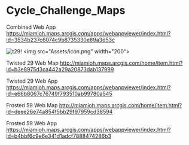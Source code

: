 # Cycle_Challenge_Maps

Combined Web App
https://miamioh.maps.arcgis.com/apps/webappviewer/index.html?id=3534b237c6074c9b8735330e89a3d53c

![t29!]([https://github.com/chens28/Covid_Sentiment/blob/main/Capture.PNG](https://github.com/chens28/Cycle_Challenge_Map/blob/main/Twisted_29.png))
<img src="Assets/icon.png" width="200">

Twisted 29 Web Map
http://miamioh.maps.arcgis.com/home/item.html?id=b3e8975d3ca442a29a20873dab137989

Twisted 29 Web App
https://miamioh.maps.arcgis.com/apps/webappviewer/index.html?id=e66b8067c76749f793510ab99780a545

Frosted 59 Web Map
http://miamioh.maps.arcgis.com/home/item.html?id=deee26e74a854f5bb29f97959cd38594 

Frosted 59 Web App
https://miamioh.maps.arcgis.com/apps/webappviewer/index.html?id=b4bbf6c9e6e341d1adcf7888474286b3

